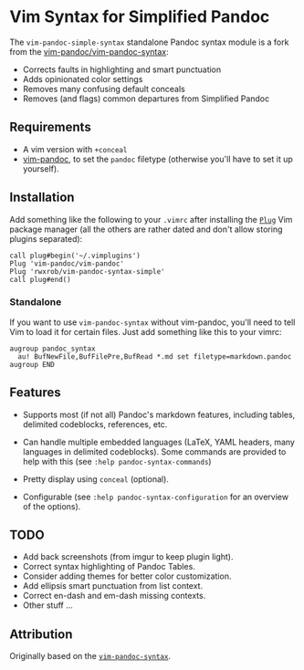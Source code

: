 # Vim Syntax for Simplified Pandoc

The `vim-pandoc-simple-syntax` standalone Pandoc syntax module is a fork from the [vim-pandoc/vim-pandoc-syntax](https://github.com/vim-pandoc/vim-pandoc-syntax):

* Corrects faults in highlighting and smart punctuation
* Adds opinionated color settings
* Removes many confusing default conceals
* Removes (and flags) common departures from Simplified Pandoc

## Requirements

* A vim version with `+conceal`
* [vim-pandoc](http://github.com/vim-pandoc/vim-pandoc), to set the
  `pandoc` filetype (otherwise you'll have to set it up yourself).

## Installation

Add something like the following to your `.vimrc` after installing the [`Plug`](https://github.com/junegunn/vim-plug) Vim package manager (all the others are rather dated and don't allow storing plugins separated):

```vim
call plug#begin('~/.vimplugins')
Plug 'vim-pandoc/vim-pandoc'
Plug 'rwxrob/vim-pandoc-syntax-simple'
call plug#end()
```

### Standalone

If you want to use `vim-pandoc-syntax` without vim-pandoc, you'll need to tell Vim to load it for certain files. Just add something like this to your vimrc:

```vim
augroup pandoc_syntax
  au! BufNewFile,BufFilePre,BufRead *.md set filetype=markdown.pandoc
augroup END
```

## Features

* Supports most (if not all) Pandoc's markdown features, including tables,
  delimited codeblocks, references, etc.

* Can handle multiple embedded languages (LaTeX, YAML headers, many languages in delimited codeblocks). Some commands are provided to help with this (see `:help pandoc-syntax-commands`)

* Pretty display using `conceal` (optional).

* Configurable (see `:help pandoc-syntax-configuration` for an overview of the options).

## TODO

* Add back screenshots (from imgur to keep plugin light).
* Correct syntax highlighting of Pandoc Tables.
* Consider adding themes for better color customization.
* Add ellipsis smart punctuation from list context. 
* Correct en-dash and em-dash missing contexts.
* Other stuff ...

## Attribution

Originally based on the [`vim-pandoc-syntax`](https://github.com/vim-pandoc/vim-pandoc-syntax).
